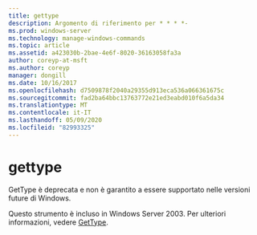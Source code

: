 ```yaml
---
title: gettype
description: Argomento di riferimento per * * * *-
ms.prod: windows-server
ms.technology: manage-windows-commands
ms.topic: article
ms.assetid: a423030b-2bae-4e6f-8020-36163058fa3a
author: coreyp-at-msft
ms.author: coreyp
manager: dongill
ms.date: 10/16/2017
ms.openlocfilehash: d7509878f2040a29355d913eca536a066361675c
ms.sourcegitcommit: fad2ba64bbc13763772e21ed3eabd010f6a5da34
ms.translationtype: MT
ms.contentlocale: it-IT
ms.lasthandoff: 05/09/2020
ms.locfileid: "82993325"
---
```

# <a name="gettype"></a>gettype



GetType è deprecata e non è garantito a essere supportato nelle versioni future di Windows.

Questo strumento è incluso in Windows Server 2003. Per ulteriori informazioni, vedere [GetType](https://technet.microsoft.com/library/cc773104(v=ws.10).aspx).